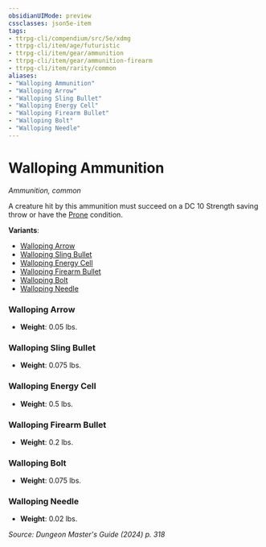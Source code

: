 ```yaml
---
obsidianUIMode: preview
cssclasses: json5e-item
tags:
- ttrpg-cli/compendium/src/5e/xdmg
- ttrpg-cli/item/age/futuristic
- ttrpg-cli/item/gear/ammunition
- ttrpg-cli/item/gear/ammunition-firearm
- ttrpg-cli/item/rarity/common
aliases: 
- "Walloping Ammunition"
- "Walloping Arrow"
- "Walloping Sling Bullet"
- "Walloping Energy Cell"
- "Walloping Firearm Bullet"
- "Walloping Bolt"
- "Walloping Needle"
---
```

# Walloping Ammunition
*Ammunition, common*  


A creature hit by this ammunition must succeed on a DC 10 Strength saving throw or have the [Prone](conditions.md#Prone) condition.

**Variants**:
- [Walloping Arrow](#Walloping%20Arrow)
- [Walloping Sling Bullet](#Walloping%20Sling%20Bullet)
- [Walloping Energy Cell](#Walloping%20Energy%20Cell)
- [Walloping Firearm Bullet](#Walloping%20Firearm%20Bullet)
- [Walloping Bolt](#Walloping%20Bolt)
- [Walloping Needle](#Walloping%20Needle)

### Walloping Arrow

- **Weight**: 0.05 lbs.

### Walloping Sling Bullet

- **Weight**: 0.075 lbs.

### Walloping Energy Cell

- **Weight**: 0.5 lbs.

### Walloping Firearm Bullet

- **Weight**: 0.2 lbs.

### Walloping Bolt

- **Weight**: 0.075 lbs.

### Walloping Needle

- **Weight**: 0.02 lbs.


*Source: Dungeon Master's Guide (2024) p. 318*
